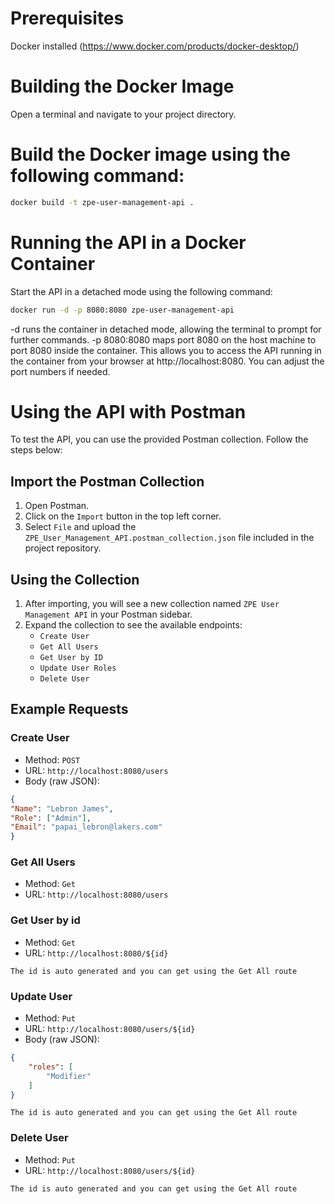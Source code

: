 # Prerequisites

Docker installed (https://www.docker.com/products/docker-desktop/)

# Building the Docker Image

Open a terminal and navigate to your project directory.

# Build the Docker image using the following command:

``` Bash
docker build -t zpe-user-management-api .
```

# Running the API in a Docker Container

Start the API in a detached mode using the following command:

```  Bash
docker run -d -p 8080:8080 zpe-user-management-api
```
-d runs the container in detached mode, allowing the terminal to prompt for further commands.
-p 8080:8080 maps port 8080 on the host machine to port 8080 inside the container. This allows you to access the API running in the container from your browser at http://localhost:8080. You can adjust the port numbers if needed.


# Using the API with Postman

To test the API, you can use the provided Postman collection. Follow the steps below:

## Import the Postman Collection

1. Open Postman.
2. Click on the `Import` button in the top left corner.
3. Select `File` and upload the `ZPE_User_Management_API.postman_collection.json` file included in the project repository.

## Using the Collection

1. After importing, you will see a new collection named `ZPE User Management API` in your Postman sidebar.
2. Expand the collection to see the available endpoints:
    - `Create User`
    - `Get All Users`
    - `Get User by ID`
    - `Update User Roles`
    - `Delete User`

## Example Requests

### Create User
- Method: `POST`
- URL: `http://localhost:8080/users`
- Body (raw JSON):
```json
{
"Name": "Lebron James",
"Role": ["Admin"],
"Email": "papai_lebron@lakers.com"
}
```

### Get All Users
- Method: `Get`
- URL: `http://localhost:8080/users`


### Get User by id
- Method: `Get`
- URL: `http://localhost:8080/${id}`
```note
The id is auto generated and you can get using the Get All route
```

### Update User
- Method: `Put`
- URL: `http://localhost:8080/users/${id}`
- Body (raw JSON):
```json
{
    "roles": [
        "Modifier"
    ]
}
```
```note
The id is auto generated and you can get using the Get All route
```


### Delete User
- Method: `Put`
- URL: `http://localhost:8080/users/${id}`
```note
The id is auto generated and you can get using the Get All route
```
